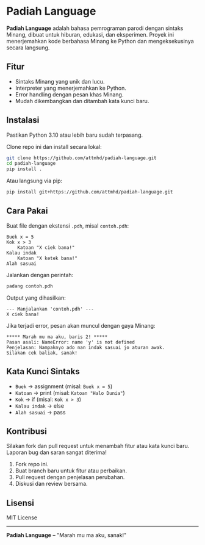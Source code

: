 # Padiah Language

**Padiah Language** adalah bahasa pemrograman parodi dengan sintaks Minang, dibuat untuk hiburan, edukasi, dan eksperimen. Proyek ini menerjemahkan kode berbahasa Minang ke Python dan mengeksekusinya secara langsung.

## Fitur

- Sintaks Minang yang unik dan lucu.
- Interpreter yang menerjemahkan ke Python.
- Error handling dengan pesan khas Minang.
- Mudah dikembangkan dan ditambah kata kunci baru.

## Instalasi

Pastikan Python 3.10 atau lebih baru sudah terpasang.

Clone repo ini dan install secara lokal:

```bash
git clone https://github.com/attmhd/padiah-language.git
cd padiah-language
pip install .
```

Atau langsung via pip:

```bash
pip install git+https://github.com/attmhd/padiah-language.git
```

## Cara Pakai

Buat file dengan ekstensi `.pdh`, misal `contoh.pdh`:

```pdh
Buek x = 5
Kok x > 3
    Katoan "X ciek bana!"
Kalau indak
    Katoan "X ketek bana!"
Alah sasuai
```

Jalankan dengan perintah:

```bash
padang contoh.pdh
```

Output yang dihasilkan:

```
--- Manjalankan 'contoh.pdh' ---
X ciek bana!
```

Jika terjadi error, pesan akan muncul dengan gaya Minang:

```
***** Marah mu ma aku, baris 2! *****
Pasan asali: NameError: name 'y' is not defined
Penjelasan: Nampaknyo ado nan indak sasuai jo aturan awak.
Silakan cek baliak, sanak!
```

## Kata Kunci Sintaks

- `Buek` → assignment (misal: `Buek x = 5`)
- `Katoan` → print (misal: `Katoan "Halo Dunia"`)
- `Kok` → if (misal: `Kok x > 3`)
- `Kalau indak` → else
- `Alah sasuai` → pass

## Kontribusi

Silakan fork dan pull request untuk menambah fitur atau kata kunci baru. Laporan bug dan saran sangat diterima!

1. Fork repo ini.
2. Buat branch baru untuk fitur atau perbaikan.
3. Pull request dengan penjelasan perubahan.
4. Diskusi dan review bersama.

## Lisensi

MIT License

---

**Padiah Language** – "Marah mu ma aku, sanak!"